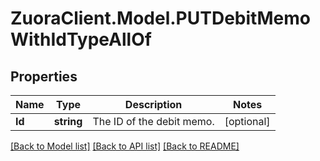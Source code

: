# ZuoraClient.Model.PUTDebitMemoWithIdTypeAllOf

## Properties

Name | Type | Description | Notes
------------ | ------------- | ------------- | -------------
**Id** | **string** | The ID of the debit memo.  | [optional] 

[[Back to Model list]](../README.md#documentation-for-models) [[Back to API list]](../README.md#documentation-for-api-endpoints) [[Back to README]](../README.md)


